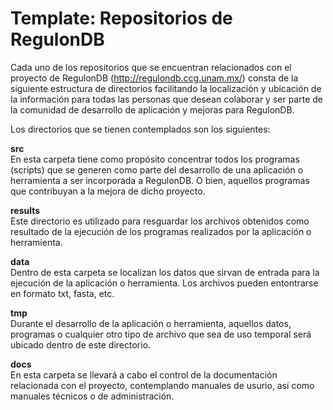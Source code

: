 # Template: Repositorios de RegulonDB

Cada uno de los repositorios que se encuentran relacionados con el proyecto de RegulonDB (http://regulondb.ccg.unam.mx/) consta de la siguiente estructura de directorios facilitando la localización y ubicación de la información para todas las personas que desean colaborar y ser parte de la comunidad de desarrollo de aplicación y mejoras para RegulonDB.

Los directorios que se tienen contemplados son los siguientes:

  **src**  
    En esta carpeta tiene como propósito concentrar todos los programas (scripts) que se generen como parte del desarrollo de una aplicación o herramienta a ser incorporada a RegulonDB. O bien, aquellos programas que contribuyan a la mejora de dicho proyecto.

  **results**  
    Este directorio es utilizado para resguardar los archivos obtenidos como resultado de la ejecución de los programas realizados por la aplicación o herramienta.

  **data**  
    Dentro de esta carpeta se localizan los datos que sirvan de entrada para la ejecución de la aplicación o herramienta. Los archivos pueden entontrarse en formato txt, fasta, etc. 

  **tmp**  
    Durante el desarrollo de la aplicación o herramienta, aquellos datos, programas o cualquier otro tipo de archivo que sea de uso temporal será ubicado dentro de este directorio. 
    
  **docs**  
  En esta carpeta se llevará a cabo el control de la documentación relacionada con el proyecto, contemplando manuales de usurio, así como manuales técnicos o de administración.
    
